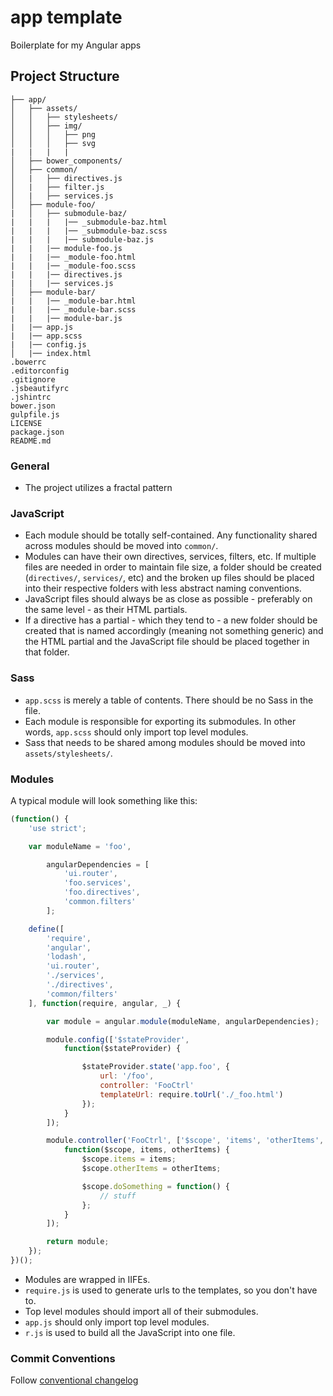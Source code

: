 # app template


Boilerplate for my Angular apps

## Project Structure

```
├── app/
│   ├── assets/
│   │   ├── stylesheets/
│   │   ├── img/
│   │   │   ├── png
│   │   │   ├── svg
|   |   |   |
│   ├── bower_components/
│   ├── common/
│   |   ├── directives.js
│   |   ├── filter.js
│   |   ├── services.js
│   ├── module-foo/
|   │   ├── submodule-baz/
|   |   |   |── _submodule-baz.html
|   |   |   |── _submodule-baz.scss
|   |   |   |── submodule-baz.js
|   |   |── module-foo.js
|   |   |── _module-foo.html
|   |   |── _module-foo.scss
|   |   |── directives.js
|   |   |── services.js
│   ├── module-bar/
|   |   |── _module-bar.html
|   |   |── _module-bar.scss
|   |   |── module-bar.js
|   |── app.js
|   |── app.scss
|   |── config.js
│   |── index.html
.bowerrc
.editorconfig
.gitignore
.jsbeautifyrc
.jshintrc
bower.json
gulpfile.js
LICENSE
package.json
README.md
```

### General
- The project utilizes a fractal pattern

### JavaScript
- Each module should be totally self-contained. Any functionality shared across modules should be moved into `common/`.
- Modules can have their own directives, services, filters, etc. If multiple files are needed in order to maintain file size,
a folder should be created (`directives/`, `services/`, etc) and the broken up files should be placed into their respective folders
with less abstract naming conventions.
- JavaScript files should always be as close as possible - preferably on the same level - as their HTML partials.
- If a directive has a partial - which they tend to - a new folder should be created that is named accordingly (meaning not something generic)
and the HTML partial and the JavaScript file should be placed together in that folder.

### Sass
- `app.scss` is merely a table of contents. There should be no Sass in the file.
- Each module is responsible for exporting its submodules. In other words, `app.scss` should only import top level modules.
- Sass that needs to be shared among modules should be moved into `assets/stylesheets/`.

### Modules

A typical module will look something like this:

```javascript
(function() {
    'use strict';

    var moduleName = 'foo',

        angularDependencies = [
            'ui.router',
            'foo.services',
            'foo.directives',
            'common.filters'
        ];

    define([
        'require',
        'angular',
        'lodash',
        'ui.router',
        './services',
        './directives',
        'common/filters'
    ], function(require, angular, _) {

        var module = angular.module(moduleName, angularDependencies);

        module.config(['$stateProvider',
            function($stateProvider) {

                $stateProvider.state('app.foo', {
                    url: '/foo',
                    controller: 'FooCtrl'
                    templateUrl: require.toUrl('./_foo.html')
                });
            }
        ]);

        module.controller('FooCtrl', ['$scope', 'items', 'otherItems',
            function($scope, items, otherItems) {
                $scope.items = items;
                $scope.otherItems = otherItems;

                $scope.doSomething = function() {
                    // stuff
                };
            }
        ]);

        return module;
    });
})();
```

- Modules are wrapped in IIFEs.
- `require.js` is used to generate urls to the templates, so you don't have to.
- Top level modules should import all of their submodules.
- `app.js` should only import top level modules.
- `r.js` is used to build all the JavaScript into one file.

### Commit Conventions

Follow [conventional changelog](https://github.com/ajoslin/conventional-changelog/blob/master/CONVENTIONS.md)

